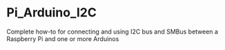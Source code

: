 # Pi_Arduino_I2C
Complete how-to for connecting and using I2C bus and SMBus between a Raspberry Pi and one or more Arduinos
